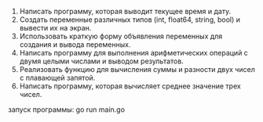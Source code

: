 1. Написать программу, которая выводит текущее время и дату.
2. Создать переменные различных типов (int, float64, string, bool) и вывести их на экран.
3. Использовать краткую форму объявления переменных для создания и вывода
переменных.
4. Написать программу для выполнения арифметических операций с двумя целыми
числами и выводом результатов.
5. Реализовать функцию для вычисления суммы и разности двух чисел с плавающей
запятой.
6. Написать программу, которая вычисляет среднее значение трех чисел.

запуск программы:
go run main.go
